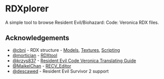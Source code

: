 ﻿# RDXplorer

A simple tool to browse Resident Evil/Biohazard: Code: Veronica RDX files.

## Acknowledgements

- [@cbnj](https://www.dreamcast-talk.com/forum/memberlist.php?mode=viewprofile&u=16823) - RDX structure - [Models](https://www.dreamcast-talk.com/forum/viewtopic.php?f=52&t=16986), [Textures](https://www.dreamcast-talk.com/forum/viewtopic.php?f=52&t=17007), [Scripting](https://www.dreamcast-talk.com/forum/viewtopic.php?f=52&t=17129)
- [@mortician](https://github.com/mortician) - [RDXtool](https://github.com/mortician/RDXtool)
- [@krzys837](https://www.romhacking.net/community/8112/)  - [Resident Evil Code Veronica Translating Guide](https://www.romhacking.net/documents/917/)
- [@MaikelChan](https://github.com/MaikelChan) - [RECV_Editor](https://github.com/MaikelChan/RECV_Editor)
- [@descawed](https://github.com/descawed) - Resident Evil Survivor 2 support